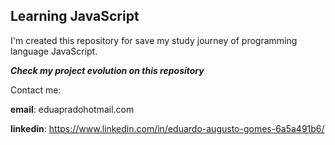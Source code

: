 ## Learning JavaScript
I'm created this repository for save my study journey of programming language JavaScript.

***Check my project evolution on this repository***

Contact me:

**email**: eduapradohotmail.com

**linkedin**: https://www.linkedin.com/in/eduardo-augusto-gomes-6a5a491b6/
